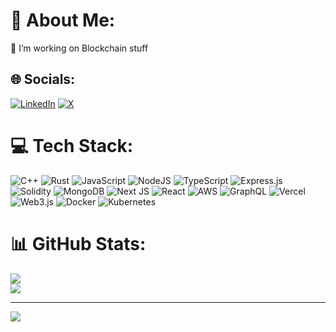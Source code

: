 # 💫 About Me:
 🔭 I’m working on Blockchain stuff 


## 🌐 Socials:
[![LinkedIn](https://img.shields.io/badge/LinkedIn-%230077B5.svg?logo=linkedin&logoColor=white)](https://linkedin.com/in/aashirwad-jain/) [![X](https://img.shields.io/badge/X-black.svg?logo=X&logoColor=white)](https://x.com/Aashirwad__Jain) 

# 💻 Tech Stack:
![C++](https://img.shields.io/badge/C++-%23007ACC.svg?style=flat&logo=c%2B%2B&logoColor=white) ![Rust](https://img.shields.io/badge/Rust-%23000000.svg?style=flat-square&logo=rust&logoColor=white) ![JavaScript](https://img.shields.io/badge/Javascript-%23323330.svg?style=flat&logo=javascript&logoColor=%23F7DF1E) ![NodeJS](https://img.shields.io/badge/Node.Js-6DA55F?style=flat&logo=node.js&logoColor=white) ![TypeScript](https://img.shields.io/badge/Typescript-%23007ACC.svg?style=flat&logo=typescript&logoColor=white) ![Express.js](https://img.shields.io/badge/Express.Js-%23404d59.svg?style=flat&logo=express&logoColor=%2361DAFB) ![Solidity](https://img.shields.io/badge/Solidity-%23363636.svg?style=flat&logo=solidity&logoColor=white)  ![MongoDB](https://img.shields.io/badge/MongoDB-%234ea94b.svg?style=flat&logo=mongodb&logoColor=white) ![Next JS](https://img.shields.io/badge/Next.Js-black?style=flat&logo=next.js&logoColor=white) ![React](https://img.shields.io/badge/React.Js-%2320232a.svg?style=flat&logo=react&logoColor=%2361DAFB) ![AWS](https://img.shields.io/badge/AWS-%23FF9900.svg?style=flat&logo=amazon-aws&logoColor=white) ![GraphQL](https://img.shields.io/badge/-GraphQL-E10098?style=flat&logo=graphql&logoColor=white) ![Vercel](https://img.shields.io/badge/Vercel-%23000000.svg?style=flat&logo=vercel&logoColor=white) ![Web3.js](https://img.shields.io/badge/Web3.Js-F16822?style=flat&logo=web3.js&logoColor=white) ![Docker](https://img.shields.io/badge/Docker-%230db7ed.svg?style=flat&logo=docker&logoColor=white) ![Kubernetes](https://img.shields.io/badge/Kubernetes-%230db7ed.svg?style=flat&logo=kubernetes&logoColor=white)

# 📊 GitHub Stats:
![](https://github-readme-streak-stats.herokuapp.com/?user=Aashirwadjain&theme=radical&hide_border=false)<br/>
![](https://github-readme-stats.vercel.app/api/top-langs/?username=Aashirwadjain&theme=radical&hide_border=false&include_all_commits=true&count_private=true&layout=compact&card_width=495)<br/>

<!--![](https://github-readme-stats.vercel.app/api?username=Aashirwadjain&theme=radical&hide_border=false&include_all_commits=true&count_private=true)<br/>-->

---
[![](https://visitcount.itsvg.in/api?id=Aashirwadjain&icon=0&color=9)](https://visitcount.itsvg.in)
